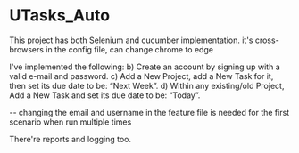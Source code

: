 # UTasks_Auto

This project has both Selenium and cucumber implementation.
it's cross-browsers in the config file, can change chrome to edge

I've implemented the following:
b) Create an account by signing up with a valid e-mail and password. 
c) Add a New Project, add a New Task for it, then set its due date to be: “Next Week”. 
d) Within any existing/old Project, Add a New Task and set its due date to be: “Today”. 

-- changing the email and username in the feature file is needed for the first scenario when run multiple times

There're reports and logging too.
